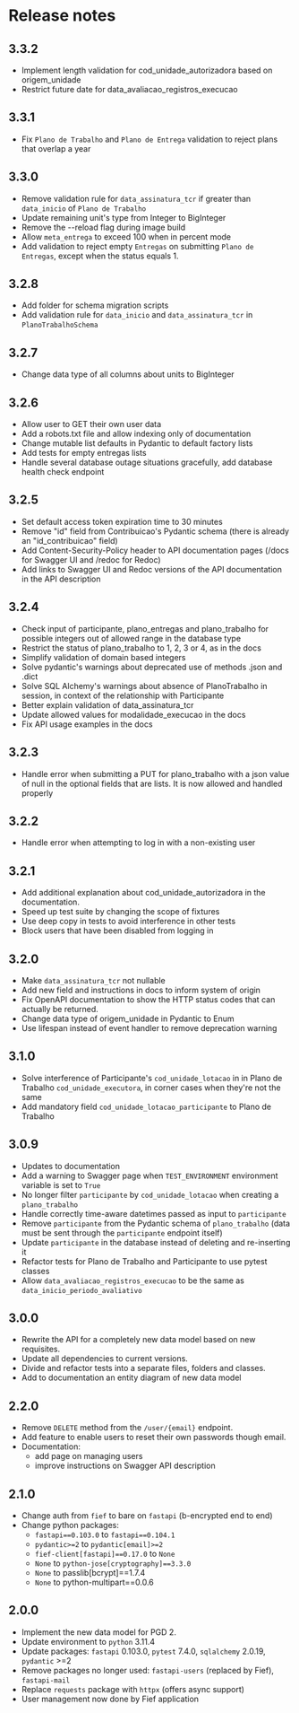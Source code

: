 # Release notes

## 3.3.2
* Implement length validation for cod_unidade_autorizadora based on origem_unidade
* Restrict future date for data_avaliacao_registros_execucao

## 3.3.1
* Fix `Plano de Trabalho` and `Plano de Entrega` validation
to reject plans that overlap a year

## 3.3.0

* Remove validation rule for `data_assinatura_tcr`
  if greater than `data_inicio` of `Plano de Trabalho`
* Update remaining unit's type from Integer to BigInteger
* Remove the --reload flag during image build
* Allow `meta_entrega` to exceed 100 when in percent mode
* Add validation to reject empty `Entregas` on submitting
  `Plano de Entregas`, except when the status equals 1.


## 3.2.8

* Add folder for schema migration scripts
* Add validation rule for `data_inicio` and `data_assinatura_tcr` in
  `PlanoTrabalhoSchema`


## 3.2.7

* Change data type of all columns about units to BigInteger


## 3.2.6

* Allow user to GET their own user data
* Add a robots.txt file and allow indexing only of documentation
* Change mutable list defaults in Pydantic to default factory lists
* Add tests for empty entregas lists
* Handle several database outage situations gracefully, add database
  health check endpoint


## 3.2.5

* Set default access token expiration time to 30 minutes
* Remove "id" field from Contribuicao's Pydantic schema (there is already
  an "id_contribuicao" field)
* Add Content-Security-Policy header to API documentation pages (/docs for
  Swagger UI and /redoc for Redoc)
* Add links to Swagger UI and Redoc versions of the API documentation in
  the API description


## 3.2.4

* Check input of participante, plano_entregas and plano_trabalho for
  possible integers out of allowed range in the database type
* Restrict the status of plano_trabalho to 1, 2, 3 or 4, as in the docs
* Simplify validation of domain based integers
* Solve pydantic's warnings about deprecated use of methods .json and
  .dict
* Solve SQL Alchemy's warnings about absence of PlanoTrabalho in session,
  in context of the relationship with Participante
* Better explain validation of data_assinatura_tcr
* Update allowed values for modalidade_execucao in the docs
* Fix API usage examples in the docs


## 3.2.3

* Handle error when submitting a PUT for plano_trabalho with a json
  value of null in the optional fields that are lists. It is now allowed
  and handled properly


## 3.2.2

* Handle error when attempting to log in with a non-existing user


## 3.2.1

* Add additional explanation about cod_unidade_autorizadora in the
  documentation.
* Speed up test suite by changing the scope of fixtures
* Use deep copy in tests to avoid interference in other tests
* Block users that have been disabled from logging in


## 3.2.0

* Make `data_assinatura_tcr` not nullable
* Add new field and instructions in docs to inform system of origin
* Fix OpenAPI documentation to show the HTTP status codes that can actually be returned.
* Change data type of origem_unidade in Pydantic to Enum
* Use lifespan instead of event handler to remove deprecation warning


## 3.1.0

* Solve interference of Participante's `cod_unidade_lotacao` in
  in Plano de Trabalho `cod_unidade_executora`, in corner cases when they're
  not the same
* Add mandatory field `cod_unidade_lotacao_participante` to Plano de
  Trabalho


## 3.0.9

* Updates to documentation
* Add a warning to Swagger page when `TEST_ENVIRONMENT` environment
  variable is set to `True`
* No longer filter `participante` by `cod_unidade_lotacao` when creating
  a `plano_trabalho`
* Handle correctly time-aware datetimes passed as input to `participante`
* Remove `participante` from the Pydantic schema of `plano_trabalho`
  (data must be sent through the `participante` endpoint itself)
* Update `participante` in the database instead of deleting and
  re-inserting it
* Refactor tests for Plano de Trabalho and Participante to use pytest
  classes
* Allow `data_avaliacao_registros_execucao` to be the same as
  `data_inicio_periodo_avaliativo`


## 3.0.0

* Rewrite the API for a completely new data model based on new requisites.
* Update all dependencies to current versions.
* Divide and refactor tests into a separate files, folders and classes.
* Add to documentation an entity diagram of new data model


## 2.2.0

* Remove `DELETE` method from the `/user/{email}` endpoint.
* Add feature to enable users to reset their own passwords though email.
* Documentation:
  - add page on managing users
  - improve instructions on Swagger API description


## 2.1.0

* Change auth from `fief` to bare on `fastapi` (b-encrypted end to end)
* Change python packages:
  - `fastapi==0.103.0` to `fastapi==0.104.1`
  - `pydantic>=2` to `pydantic[email]>=2`
  - `fief-client[fastapi]==0.17.0` to `None`
  - `None` to `python-jose[cryptography]==3.3.0`
  - `None` to passlib[bcrypt]==1.7.4
  - `None` to python-multipart==0.0.6


## 2.0.0

* Implement the new data model for PGD 2.
* Update environment to `python` 3.11.4
* Update packages: `fastapi` 0.103.0, `pytest` 7.4.0,
  `sqlalchemy` 2.0.19, `pydantic` >=2
* Remove packages no longer used: `fastapi-users` (replaced by Fief),
  `fastapi-mail`
* Replace `requests` package with `httpx` (offers async support)
* User management now done by Fief application
